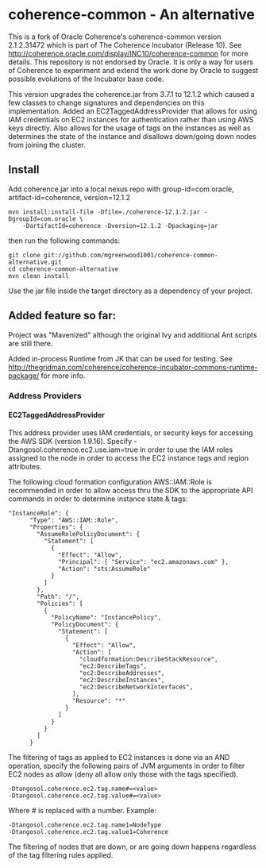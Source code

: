 # coherence-common - An alternative

This is a fork of Oracle Coherence's coherence-common version 2.1.2.31472 which is part of The Coherence Incubator (Release 10). See  http://coherence.oracle.com/display/INC10/coherence-common for more details. This repository is not endorsed by Oracle. It is only a way for users of Coherence to experiment and extend the work done by Oracle to suggest possible evolutions of the Incubator base code.

This version upgrades the coherence.jar from 3.7.1 to 12.1.2 which caused a few classes to change signatures and dependencies on this implementation.
Added an EC2TaggedAddressProvider that allows for using IAM credentials on EC2 instances for authentication rather than using AWS keys directly.  Also
allows for the usage of tags on the instances as well as determines the state of the instance and disallows down/going down nodes from joining the cluster.


## Install

   Add coherence.jar into a local nexus repo with group-id=com.oracle, artifact-id=coherence, version=12.1.2

```
mvn install:install-file -Dfile=./coherence-12.1.2.jar -DgroupId=com.oracle \
    -DartifactId=coherence -Dversion=12.1.2 -Dpackaging=jar
```

then run the following commands:
   
```
git clone git://github.com/mgreenwood1001/coherence-common-alternative.git
cd coherence-common-alternative
mvn clean install
```
    
    
   Use the jar file inside the target directory as a dependency of your project.

## Added feature so far:

   Project was "Mavenized" although the original Ivy and additional Ant scripts are still there. 

   Added in-process Runtime from JK that can be used for testing. See http://thegridman.com/coherence/coherence-incubator-commons-runtime-package/ for more info.
   
### Address Providers

#### EC2TaggedAddressProvider

This address provider uses IAM credentials, or security keys for accessing the AWS SDK (version 1.9.16).  Specify -Dtangosol.coherence.ec2.use.iam=true
in order to use the IAM roles assigned to the node in order to access the EC2 instance tags and region attributes.

The following cloud formation configuration AWS::IAM::Role is recommended in order to allow access thru the SDK to the appropriate API commands in order
to determine instance state & tags:

```
"InstanceRole": {
      "Type": "AWS::IAM::Role",
      "Properties": {
        "AssumeRolePolicyDocument": {
          "Statement": [
            {
              "Effect": "Allow",
              "Principal": { "Service": "ec2.amazonaws.com" },
              "Action": "sts:AssumeRole"
            }
          ]
        },
        "Path": "/",
        "Policies": [
          {
            "PolicyName": "InstancePolicy",
            "PolicyDocument": {
              "Statement": [
                {
                  "Effect": "Allow",
                  "Action": [
                    "cloudformation:DescribeStackResource",
                    "ec2:DescribeTags",
                    "ec2:DescribeAddresses",
                    "ec2:DescribeInstances",
                    "ec2:DescribeNetworkInterfaces",
                  ],
                  "Resource": "*"
                }
              ]
            }
          }
        ]
      }
```

The filtering of tags as applied to EC2 instances is done via an AND operation, specify the following pairs of JVM arguments in order to filter EC2 nodes
as allow (deny all allow only those with the tags specified). 

```
-Dtangosol.coherence.ec2.tag.name#=<value>
-Dtangosol.coherence.ec2.tag.value#=<value>
```

Where # is replaced with a number.  Example:

```
-Dtangosol.coherence.ec2.tag.name1=NodeType
-Dtangosol.coherence.ec2.tag.value1=Coherence
```

The filtering of nodes that are down, or are going down happens regardless of the tag filtering rules applied.
